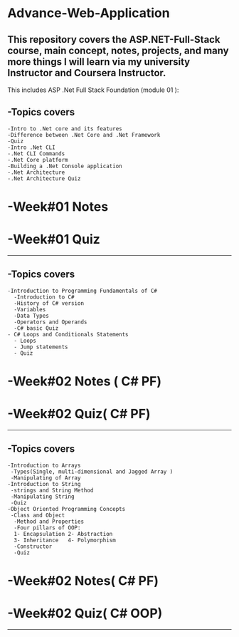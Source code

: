 # Advance-Web-Application
This repository covers the ASP.NET-Full-Stack course, main concept, notes, projects, and many more things I will learn via my university Instructor and Coursera Instructor.
------------------------------------------------------------------
This includes ASP .Net Full Stack Foundation (module 01 ):
 ## -Topics covers 
    -Intro to .Net core and its features
    -Difference between .Net Core and .Net Framework
    -Quiz
    -Intro .Net CLI
    -.Net CLI Commands 
    -.Net Core platform
    -Building a .Net Console application
    -.Net Architecture 
    -.Net Architecture Quiz
# -Week#01 Notes
# -Week#01 Quiz
------------------------------------------------------------------
## -Topics covers 
    -Introduction to Programming Fundamentals of C#
      -Introduction to C#
      -History of C# version
      -Variables
      -Data Types
      -Operators and Operands
      -C# basic Quiz
    - C# Loops and Conditionals Statements
      - Loops
      - Jump statements
      - Quiz 
# -Week#02 Notes ( C# PF)
# -Week#02 Quiz( C# PF)
------------------------------------------------------------------
## -Topics covers 
    -Introduction to Arrays
     -Types(Single, multi-dimensional and Jagged Array )
     -Manipulating of Array
    -Introduction to String 
     -strings and String Method
     -Manipulating String 
     -Quiz
    -Object Oriented Programming Concepts
     -Class and Object
      -Method and Properties
      -Four pillars of OOP:
      1- Encapsulation 2- Abstraction
      3- Inheritance   4- Polymorphism
      -Constructor
      -Quiz
# -Week#02 Notes( C# PF)
# -Week#02 Quiz( C# OOP)
------------------------------------------------------------------

